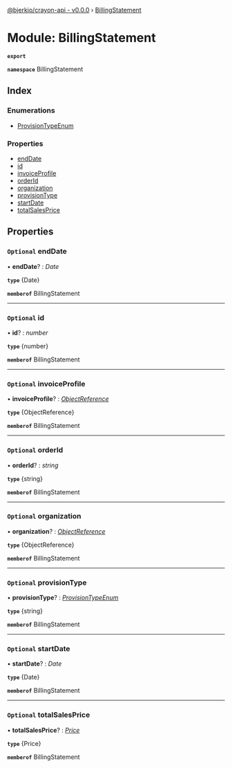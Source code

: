 [@bjerkio/crayon-api - v0.0.0](../README.md) › [BillingStatement](billingstatement.md)

# Module: BillingStatement

**`export`** 

**`namespace`** BillingStatement

## Index

### Enumerations

* [ProvisionTypeEnum](../enums/billingstatement.provisiontypeenum.md)

### Properties

* [endDate](billingstatement.md#optional-enddate)
* [id](billingstatement.md#optional-id)
* [invoiceProfile](billingstatement.md#optional-invoiceprofile)
* [orderId](billingstatement.md#optional-orderid)
* [organization](billingstatement.md#optional-organization)
* [provisionType](billingstatement.md#optional-provisiontype)
* [startDate](billingstatement.md#optional-startdate)
* [totalSalesPrice](billingstatement.md#optional-totalsalesprice)

## Properties

### `Optional` endDate

• **endDate**? : *Date*

**`type`** {Date}

**`memberof`** BillingStatement

___

### `Optional` id

• **id**? : *number*

**`type`** {number}

**`memberof`** BillingStatement

___

### `Optional` invoiceProfile

• **invoiceProfile**? : *[ObjectReference](../interfaces/objectreference.md)*

**`type`** {ObjectReference}

**`memberof`** BillingStatement

___

### `Optional` orderId

• **orderId**? : *string*

**`type`** {string}

**`memberof`** BillingStatement

___

### `Optional` organization

• **organization**? : *[ObjectReference](../interfaces/objectreference.md)*

**`type`** {ObjectReference}

**`memberof`** BillingStatement

___

### `Optional` provisionType

• **provisionType**? : *[ProvisionTypeEnum](../enums/billingstatement.provisiontypeenum.md)*

**`type`** {string}

**`memberof`** BillingStatement

___

### `Optional` startDate

• **startDate**? : *Date*

**`type`** {Date}

**`memberof`** BillingStatement

___

### `Optional` totalSalesPrice

• **totalSalesPrice**? : *[Price](../interfaces/price.md)*

**`type`** {Price}

**`memberof`** BillingStatement
